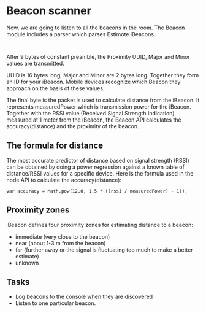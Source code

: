 # Beacon scanner

Now, we are going to listen to all the beacons in the room. The Beacon module includes a parser which parses Estimote iBeacons.

` `

After 9 bytes of constant preamble, the Proximity UUID, Major and Minor values are transmitted.

UUID is 16 bytes long, Major and Minor are 2 bytes long. Together they form an ID for your iBeacon. Mobile devices recognize which Beacon they approach on the basis of these values.

The final byte is the packet is used to calculate distance from the iBeacon. It represents measuredPower which is transmission power for the iBeacon. Together with the  RSSI value (Received Signal Strength Indication) measured at 1 meter from the iBeacon, the Beacon API calculates the accuracy(distance) and the proximity of the beacon.

## The formula for distance

The most accurate predictor of distance based on signal strength (RSSI) can be obtained by doing a power regression against a known table of distance/RSSI values for a specific device.
Here is the formula used in the node API to calculate the accuracy(distance):

`var accuracy = Math.pow(12.0, 1.5 * ((rssi / measuredPower) - 1));`

## Proximity zones

iBeacon defines four proximity zones for estimating distance to a beacon:
- immediate (very close to the beacon)
- near (about 1-3 m from the beacon)
- far (further away or the signal is fluctuating too much to make a better estimate)
- unknown

## Tasks

- Log beacons to the console when they  are discovered
- Listen to one particular beacon.
